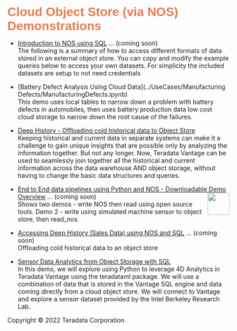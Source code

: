 <b style = 'font-size:28px;font-family:Arial;color:#E37C4D'>Cloud Object Store (via NOS) Demonstrations</b>
 
* [Introduction to NOS using SQL](#) ... (coming soon)
<br>The following is a summary of how to access different formats of data stored in an external object store. You can copy and modify the example queries below to access your own datasets. For simplicity the included datasets are setup to not need credentials</br>
 
* [Battery Defect Analysis Using Cloud Data](../UseCases/Manufacturing Defects/ManufacturingDefects.ipynb)
<br>This demo uses local tables to narrow down a problem with battery defects in automobiles, then uses battery production data low cost cloud storage to narrow down the root cause of the failures.</br>
 
* [Deep History - Offloading cold historical data to Object Store](../UseCases/DeepHistory/DeepHistory.ipynb)
<br>Keeping historical and current data in separate systems can make it a challenge to gain unique insights that are possible only by analyzing the information together. But not any longer. Now, Teradata Vantage can be used to seamlessly join together all the historical and current information across the data warehouse AND object storage, without having to change the basic data structures and queries.</br>
 
* [End to End data pipelines using Python and NOS - Downloadable Demo Overview](#) ... (coming soon)<img src="../UseCases/DeepHistory/NOS_Icon.jpg" style="float: right; margin-left: 10px; height: 50px; width: auto;" />
<br>Shows two demos - write NOS then read using open source tools.  Demo 2 - write using simulated machine sensor to object store, then read_nos</br>
 
* [Accessing Deep History (Sales Data) using NOS and SQL](#) ... (coming soon)
<br>Offloading cold historical data to an object store</br>
 
* [Sensor Data Analytics from Object Storage with SQL](../UseCases/IndoorSensor/IndoorSensor.ipynb)
<br>In this demo, we will explore using Python to leverage 4D Analytics in Teradata Vantage using the teradataml package. We will use a combination of data that is stored in the Vantage SQL engine and data coming directly from a cloud object store. We will connect to Vantage and explore a sensor dataset provided by the Intel Berkeley Research Lab.</br>
 

Copyright © 2022 Teradata Corporation
